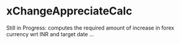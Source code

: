 # xChangeAppreciateCalc
Still in Progress: computes the required amount of increase in forex currency wrt INR and target date ...
